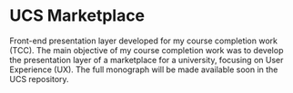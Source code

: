 # UCS Marketplace

Front-end presentation layer developed for my course completion work (TCC).
The main objective of my course completion work was to develop the presentation layer of a marketplace for a university, focusing on User Experience (UX).
The full monograph will be made available soon in the UCS repository.